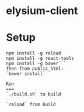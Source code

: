 elysium-client
==============

Setup
=====

```npm install
npm install -g reload
npm install -g react-tools
npm install -g bower```
Then from public_html:
`bower install`

Run
===
`./build.sh` to build

`reload` from build
